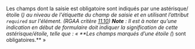 Les champs dont la saisie est obligatoire sont indiqués par une astérisque/étoile (*) au niveau de l'étiquette du champ de saisie et en utilisant l’attribut `required` sur l'élément. (RGAA critère [11.10](https://accessibilite.public.lu/fr/rgaa4.1.2/criteres.html#crit-11-10))
**Note** : Il est à noter qu’une indication en début de formulaire doit indiquer la signification de cette astérisque/étoile, telle que : « **Les champs marqués d’une étoile (*) sont obligatoires.** »

